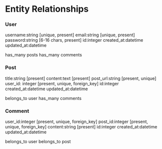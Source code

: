 # Entity Relationships

### User
username:string [unique, present]
email:string [unique, present]
password:string [6-16 chars, present]
id:integer
created_at:datetime
updated_at:datetime

has_many posts
has_many comments

### Post
title:string [present]
content:text [present]
post_url:string [present, unique]
user_id: integer [present, unique, foreign_key]
id:integer
created_at:datetime
updated_at:datetime

belongs_to user
has_many comments

### Comment
user_id:integer [present, unique, foreign_key]
post_id:integer [present, unique, foreign_key]
content:string [present]
id:integer
created_at:datetime
updated_at:datetime

belongs_to user
belongs_to post